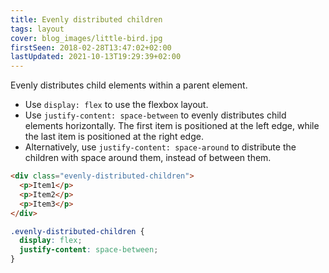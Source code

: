 ```yaml
---
title: Evenly distributed children
tags: layout
cover: blog_images/little-bird.jpg
firstSeen: 2018-02-28T13:47:02+02:00
lastUpdated: 2021-10-13T19:29:39+02:00
---
```


Evenly distributes child elements within a parent element.

- Use `display: flex` to use the flexbox layout.
- Use `justify-content: space-between` to evenly distributes child elements horizontally. The first item is positioned at the left edge, while the last item is positioned at the right edge.
- Alternatively, use `justify-content: space-around` to distribute the children with space around them, instead of between them.

```html
<div class="evenly-distributed-children">
  <p>Item1</p>
  <p>Item2</p>
  <p>Item3</p>
</div>
```

```css
.evenly-distributed-children {
  display: flex;
  justify-content: space-between;
}
```
